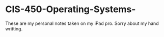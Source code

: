 # CIS-450-Operating-Systems-
These are my personal notes taken on my iPad pro. Sorry about my hand writting.  
